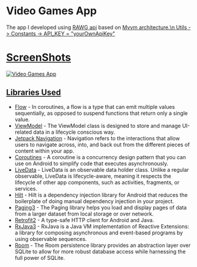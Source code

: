 # Video Games App

The app I developed using <a href="https://rawg.io/apidocs" target="_blank">RAWG api</a> based on <a href="https://developer.android.com/topic/architecture?gclid=Cj0KCQjwyMiTBhDKARIsAAJ-9VuisYVaXZI7LAL3mtc7BdxY6oRFbzvhC69u1Gpatcav2ynEw5nJaYwaAs0GEALw_wcB&gclsrc=aw.ds" target="_blank">Mvvm architecture.\n
Utils -> Constants -> API_KEY = "yourOwnApiKey"

# ScreenShots

![Video Games App](https://user-images.githubusercontent.com/75806927/166689564-18d8cd1e-2224-42fa-8058-a6d24de497f3.png)


## Libraries Used

- <a href="https://developer.android.com/kotlin/flow" target="_blank">Flow</a> - In coroutines, a flow is a type that can emit multiple values sequentially, as opposed to suspend functions that return only a single value.
- <a href="https://developer.android.com/topic/libraries/architecture/viewmodel" target="_blank">ViewModel</a> - The ViewModel class is designed to store and manage UI-related data in a lifecycle conscious way.
- <a href="https://developer.android.com/guide/navigation">Jetpack Navigation</a> - Navigation refers to the interactions that allow users to navigate across, into, and back out from the different pieces of content within your app.
- <a href="https://kotlinlang.org/docs/coroutines-overview.html">Coroutines</a> - A coroutine is a concurrency design pattern that you can use on Android to simplify code that executes asynchronously.
- <a href="https://developer.android.com/topic/libraries/architecture/livedata">LiveData</a> - LiveData is an observable data holder class. Unlike a regular observable, LiveData is lifecycle-aware, meaning it respects the lifecycle of other app components, such as activities, fragments, or services.
- <a href="https://developer.android.com/training/dependency-injection/hilt-android">Hilt</a> - Hilt is a dependency injection library for Android that reduces the boilerplate of doing manual dependency injection in your project.
- <a href="https://developer.android.com/topic/libraries/architecture/paging/v3-overview">Paging3</a> - The Paging library helps you load and display pages of data from a larger dataset from local storage or over network.
- <a href="https://square.github.io/retrofit/">Retrofit2</a> - A type-safe HTTP client for Android and Java.
- <a href="https://github.com/ReactiveX/RxAndroid">RxJava3</a> - RxJava is a Java VM implementation of Reactive Extensions: a library for composing asynchronous and event-based programs by using observable sequences.
- <a href="https://developer.android.com/training/data-storage/room">Room</a> - The Room persistence library provides an abstraction layer over SQLite to allow for more robust database access while harnessing the full power of SQLite.
